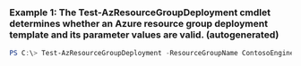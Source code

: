 ### Example 1: The Test-AzResourceGroupDeployment cmdlet determines whether an Azure resource group deployment template and its parameter values are valid. (autogenerated)
```powershell
PS C:\> Test-AzResourceGroupDeployment -ResourceGroupName ContosoEngineering -TemplateFile D:\Azure\Templates\EngineeringSite.json -TemplateParameterFile D:\Azure\Templates\EngSiteParams.json
```

